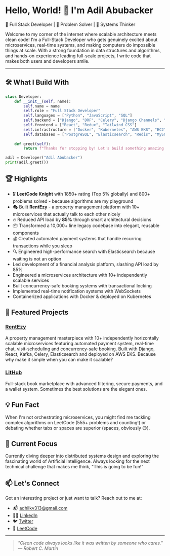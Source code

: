 # Hello, World! 👋 I'm Adil Abubacker

🚀 Full Stack Developer | 🧠 Problem Solver | 🔧 Systems Thinker

Welcome to my corner of the internet where scalable architecture meets clean code! I'm a Full-Stack Developer who gets genuinely excited about microservices, real-time systems, and making computers do impossible things at scale. With a strong foundation in data structures and algorithms, and hands-on experience leading full-scale projects, I write code that makes both users and developers smile.

---

## 🛠️ What I Build With

```python
class Developer:
    def __init__(self, name):
        self.name = name
        self.role = "Full Stack Developer"
        self.languages = ["Python", "JavaScript", "SQL"]
        self.backend = ["Django", "DRF", "Celery", "Django Channels", "WebSockets"]
        self.frontend = ["React", "Redux", "Tailwind CSS"]
        self.infrastructure = ["Docker", "Kubernetes", "AWS EKS", "EC2", "Kafka"]
        self.databases = ["PostgreSQL", "Elasticsearch", "Redis", "MySQL"]
        
    def greet(self):
        return f"Thanks for stopping by! Let's build something amazing together."

adil = Developer("Adil Abubacker")
print(adil.greet())
```

## 🏆 Highlights

- 🎖️ **LeetCode Knight** with 1850+ rating (Top 5% globally) and 800+ problems solved - because algorithms are my playground
- 🎭 Built **RentEzy** - a property management platform with 10+ microservices that actually talk to each other nicely
- 🔥 Reduced API load by **85%** through smart architectural decisions
- 📦 Transformed a 10,000+ line legacy codebase into elegant, reusable components
- 💰 Created automated payment systems that handle recurring transactions while you sleep
- 🔍 Engineered high-performance search with Elasticsearch because waiting is not an option
- Led development of a financial analysis platform, slashing API load by 85%
- Engineered a microservices architecture with 10+ independently scalable services
- Built concurrency-safe booking systems with transactional locking
- Implemented real-time notification systems with WebSockets
- Containerized applications with Docker & deployed on Kubernetes

## 🌟 Featured Projects

### [RentEzy](https://github.com/AdilAbubacker/rentezy_backend)
A  property management masterpiece with 10+ independently horizontally scalable microservices featuring automated payment system, real-time chat, visit-scheduling and concurrency-safe booking. Built with Django, React, Kafka, Celery, Elasticsearch and deployed on AWS EKS. Because why make it simple when you can make it scalable?

### [LitHub](https://github.com/your-username/LitHub)
Full-stack book marketplace with advanced filtering, secure payments, and a wallet system. Sometimes the best solutions are the elegant ones.

## 💡 Fun Fact

When I'm not orchestrating microservices, you might find me tackling complex algorithms on LeetCode (555+ problems and counting!) or debating whether tabs or spaces are superior (spaces, obviously 😉).


## 🧠 Current Focus

Currently diving deeper into distributed systems design and exploring the fascinating world of Artificial Intelligence. Always looking for the next technical challenge that makes me think, "This is going to be fun!"

## 📫 Let's Connect

Got an interesting project or just want to talk? Reach out to me at:

- 📬 adhilkv313@gmail.com
-  🧑‍💼  [LinkedIn](https://www.linkedin.com/in/adil-abubacker-a63598232)
- 🐦 [Twitter](https://x.com/Adhil_kv_)
- 🧠 [LeetCode](https://leetcode.com/adil_28p/)

---


>*"Clean code always looks like it was written by someone who cares." — Robert C. Martin*

